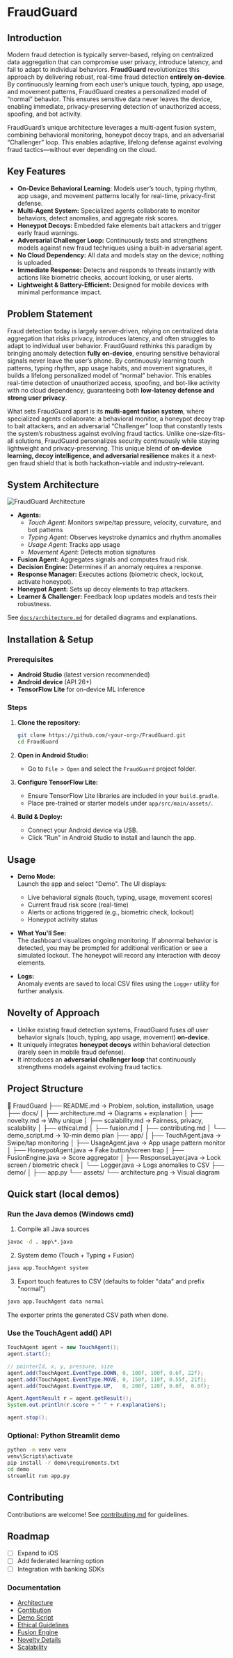# FraudGuard

## Introduction

Modern fraud detection is typically server-based, relying on centralized data aggregation that can compromise user privacy, introduce latency, and fail to adapt to individual behaviors. **FraudGuard** revolutionizes this approach by delivering robust, real-time fraud detection **entirely on-device**. By continuously learning from each user’s unique touch, typing, app usage, and movement patterns, FraudGuard creates a personalized model of “normal” behavior. This ensures sensitive data never leaves the device, enabling immediate, privacy-preserving detection of unauthorized access, spoofing, and bot activity.

FraudGuard’s unique architecture leverages a multi-agent fusion system, combining behavioral monitoring, honeypot decoy traps, and an adversarial “Challenger” loop. This enables adaptive, lifelong defense against evolving fraud tactics—without ever depending on the cloud.

## Key Features

- **On-Device Behavioral Learning:** Models user’s touch, typing rhythm, app usage, and movement patterns locally for real-time, privacy-first defense.
- **Multi-Agent System:** Specialized agents collaborate to monitor behaviors, detect anomalies, and aggregate risk scores.
- **Honeypot Decoys:** Embedded fake elements bait attackers and trigger early fraud warnings.
- **Adversarial Challenger Loop:** Continuously tests and strengthens models against new fraud techniques using a built-in adversarial agent.
- **No Cloud Dependency:** All data and models stay on the device; nothing is uploaded.
- **Immediate Response:** Detects and responds to threats instantly with actions like biometric checks, account locking, or user alerts.
- **Lightweight & Battery-Efficient:** Designed for mobile devices with minimal performance impact.

## Problem Statement

Fraud detection today is largely server-driven, relying on centralized data aggregation that risks privacy, introduces latency, and often struggles to adapt to individual user behavior. FraudGuard rethinks this paradigm by bringing anomaly detection **fully on-device**, ensuring sensitive behavioral signals never leave the user’s phone. By continuously learning touch patterns, typing rhythm, app usage habits, and movement signatures, it builds a lifelong personalized model of “normal” behavior. This enables real-time detection of unauthorized access, spoofing, and bot-like activity with no cloud dependency, guaranteeing both **low-latency defense and strong user privacy**.

What sets FraudGuard apart is its **multi-agent fusion system**, where specialized agents collaborate: a behavioral monitor, a honeypot decoy trap to bait attackers, and an adversarial “Challenger” loop that constantly tests the system’s robustness against evolving fraud tactics. Unlike one-size-fits-all solutions, FraudGuard personalizes security continuously while staying lightweight and privacy-preserving. This unique blend of **on-device learning, decoy intelligence, and adversarial resilience** makes it a next-gen fraud shield that is both hackathon-viable and industry-relevant.

## System Architecture

![FraudGuard Architecture](assets/architecture.png)

- **Agents:**  
  - *Touch Agent*: Monitors swipe/tap pressure, velocity, curvature, and bot patterns  
  - *Typing Agent*: Observes keystroke dynamics and rhythm anomalies  
  - *Usage Agent*: Tracks app usage  
  - *Movement Agent*: Detects motion signatures  
- **Fusion Agent:** Aggregates signals and computes fraud risk.
- **Decision Engine:** Determines if an anomaly requires a response.
- **Response Manager:** Executes actions (biometric check, lockout, activate honeypot).
- **Honeypot Agent:** Sets up decoy elements to trap attackers.
- **Learner & Challenger:** Feedback loop updates models and tests their robustness.

See [`docs/architecture.md`](docs/architecture.md) for detailed diagrams and explanations.

## Installation & Setup

### Prerequisites

- **Android Studio** (latest version recommended)
- **Android device** (API 26+)
- **TensorFlow Lite** for on-device ML inference

### Steps

1. **Clone the repository:**
    ```sh
    git clone https://github.com/<your-org>/FraudGuard.git
    cd FraudGuard
    ```

2. **Open in Android Studio:**
    - Go to `File > Open` and select the `FraudGuard` project folder.

3. **Configure TensorFlow Lite:**
    - Ensure TensorFlow Lite libraries are included in your `build.gradle`.
    - Place pre-trained or starter models under `app/src/main/assets/`.

4. **Build & Deploy:**
    - Connect your Android device via USB.
    - Click "Run" in Android Studio to install and launch the app.

## Usage

- **Demo Mode:**  
  Launch the app and select "Demo". The UI displays:
    - Live behavioral signals (touch, typing, usage, movement scores)
    - Current fraud risk score (real-time)
    - Alerts or actions triggered (e.g., biometric check, lockout)
    - Honeypot activity status

- **What You'll See:**  
  The dashboard visualizes ongoing monitoring. If abnormal behavior is detected, you may be prompted for additional verification or see a simulated lockout. The honeypot will record any interaction with decoy elements.

- **Logs:**  
  Anomaly events are saved to local CSV files using the `Logger` utility for further analysis.


## Novelty of Approach
- Unlike existing fraud detection systems, FraudGuard fuses *all* user behavior signals (touch, typing, app usage, movement) **on-device**.
- It uniquely integrates **honeypot decoys** within behavioral detection (rarely seen in mobile fraud defense).
- It introduces an **adversarial challenger loop** that continuously strengthens models against evolving fraud tactics.



## Project Structure

📂 FraudGuard
 ├── README.md                  → Problem, solution, installation, usage
 ├── docs/
 │    ├── architecture.md        → Diagrams + explanation
 │    ├── novelty.md             → Why unique
 │    ├── scalability.md        → Fairness, privacy, scalability
 │    ├── ethical.md
 │    ├── fusion.md
 │    ├── contributing.md
 │    └── demo_script.md         → 10-min demo plan
 ├── app/
 │    ├── TouchAgent.java        → Swipe/tap monitoring
 │    ├── UsageAgent.java        → App usage pattern monitor
 │    ├── HoneypotAgent.java     → Fake button/screen trap
 │    ├── FusionEngine.java      → Score aggregator
 │    ├── ResponseLayer.java     → Lock screen / biometric check
 │    └── Logger.java            → Logs anomalies to CSV
 ├── demo/
 │    ├── app.py
 └── assets/
      └── architecture.png       → Visual diagram

## Quick start (local demos)

### Run the Java demos (Windows cmd)

1. Compile all Java sources

```bat
javac -d . app\*.java
```

2. System demo (Touch + Typing + Fusion)

```bat
java app.TouchAgent system
```

3. Export touch features to CSV (defaults to folder "data" and prefix "normal")

```bat
java app.TouchAgent data normal
```

The exporter prints the generated CSV path when done.

### Use the TouchAgent add() API

```java
TouchAgent agent = new TouchAgent();
agent.start();

// pointerId, x, y, pressure, size
agent.add(TouchAgent.EventType.DOWN, 0, 100f, 100f, 0.6f, 22f);
agent.add(TouchAgent.EventType.MOVE, 0, 150f, 110f, 0.55f, 21f);
agent.add(TouchAgent.EventType.UP,   0, 200f, 120f, 0.0f,  0.0f);

Agent.AgentResult r = agent.getResult();
System.out.println(r.score + " " + r.explanations);

agent.stop();
```

### Optional: Python Streamlit demo

```bat
python -m venv venv
venv\Scripts\activate
pip install -r demo\requirements.txt
cd demo
streamlit run app.py
```


## Contributing

Contributions are welcome! See [contributing.md](docs/contributing.md) for guidelines.

## Roadmap

- [ ] Expand to iOS  
- [ ] Add federated learning option  
- [ ] Integration with banking SDKs  

### Documentation

- [Architecture](docs/architecture.md)
- [Contibution](docs/contributing.md)
- [Demo Script](docs/demo_script.md)
- [Ethical Guidelines](docs/ethical.md)
- [Fusion Engine](docs/fusion.md)
- [Novelty Details](docs/novelty.md)
- [Scalability](docs/scalability.md)
